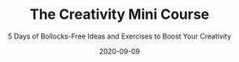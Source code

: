 ---
title: "The Creativity Mini Course"
subtitle: "5 Days of Bollocks-Free Ideas and Exercises to Boost Your Creativity"
desc: "This mini-course covers what creativity is, how it works, and how you can use it—all in a short and fun way."
external_url: https://ttkb.me/cmc
date: "2020-09-09"
image: "img/cmc-thumbnail.jpg"
background_color: "#ffd400"
categories: ['Creativity']
tags: ['exercises', 'free']
priority: 9
---